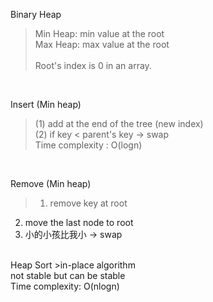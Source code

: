 Binary Heap
>Min Heap: min value at the root<br/>
Max Heap: max value at the root<br/>
<br/>Root's index is 0 in an array.<br/>
<br/>

Insert (Min heap)
>(1) add at the end of the tree (new index)
<br/>(2) if key < parent's key     ->     swap
<br/>Time complexity : O(logn)<br/>
<br/>

Remove (Min heap)
>1. remove key at root<br/>
2. move the last node to root<br/>
3. 小的小孩比我小  ->  swap<br/>
<br/>
Heap Sort
>in-place algorithm<br/>
not stable but can be stable<br/>
Time complexity: O(nlogn)<br/>
